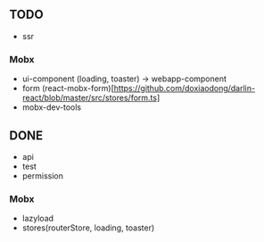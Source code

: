 ## TODO

* ssr

### Mobx

* ui-component (loading, toaster) -> webapp-component
* form (react-mobx-form)[https://github.com/doxiaodong/darlin-react/blob/master/src/stores/form.ts]
* mobx-dev-tools

## DONE

* api
* test
* permission

### Mobx

* lazyload
* stores(routerStore, loading, toaster)
